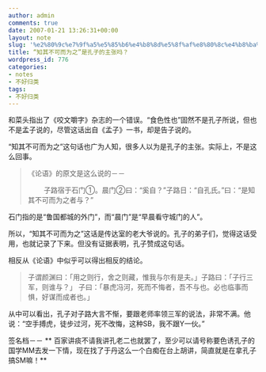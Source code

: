 ```yaml
---
author: admin
comments: true
date: 2007-01-21 13:26:31+00:00
layout: note
slug: '%e2%80%9c%e7%9f%a5%e5%85%b6%e4%b8%8d%e5%8f%af%e8%80%8c%e4%b8%ba%e4%b9%8b%e2%80%9d%e6%98%af%e5%ad%94%e5%ad%90%e7%9a%84%e4%b8%bb%e5%bc%a0%e5%90%97%ef%bc%9f'
title: “知其不可而为之”是孔子的主张吗？
wordpress_id: 776
categories:
- notes
- 不好归类
tags:
- 不好归类
---
```


和菜头指出了《咬文嚼字》杂志的一个错误。“食色性也”固然不是孔子所说，但也不是孟子说的，尽管这话出自《孟子》一书，却是告子说的。

“知其不可而为之”这句话也广为人知，很多人以为是孔子的主张。实际上，不是这么回事。




<blockquote>
《论语》的原文是这么说的－－

　　 子路宿于石门①。晨门②曰：“奚自？”子路日：“自孔氏。”曰：“是知其不可而为之者与？”</blockquote>





石门指的是“鲁国都城的外门”，而“晨门”是“早晨看守城门的人”。

所以，“知其不可而为之”这话是传达室的老大爷说的。孔子的弟子们，觉得这话受用，也就记录了下来。但没有证据表明，孔子赞成这句话。

相反从《论语》中似乎可以得出相反的结论。




<blockquote>
子谓颜渊曰：「用之则行，舍之则藏，惟我与尔有是夫。」子路曰：「子行三军，则谁与？」
子曰：「暴虎冯河，死而不悔者，吾不与也。必也临事而惧，好谋而成者也。」
</blockquote>




从中可以看出，孔子对子路大言不惭，要跟老师率领三军的说法，非常不满。他说：“空手搏虎，徒步过河，死不改悔，这种SB，我不跟Y一伙。”

签名档－－
**
百家讲痰不请我讲孔老二也就罢了，至少可以请号称要色诱孔子的国学MM去发一下情，现在找了于丹这么一个白痴在台上胡讲，简直就是在拿孔子搞SM嘛！**
